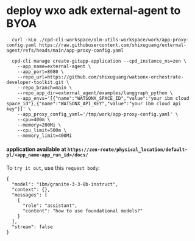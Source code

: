 # deploy wxo adk external-agent to BYOA

```
  curl -kLo ./cpd-cli-workspace/olm-utils-workspace/work/app-proxy-config.yaml https://raw.githubusercontent.com/shixuguang/external-agent/refs/heads/main/app-proxy-config.yaml

  cpd-cli manage create-gitapp-application --cpd_instance_ns=zen \
    --app_name=external-agent \
    --app_port=8080 \
    --repo_url=https://github.com/shixuguang/watsonx-orchestrate-developer-toolkit.git \
    --repo_branch=main \
    --repo_app_dir=external_agent/examples/langgraph_python \
    --app_envs='[{"name":"WATSONX_SPACE_ID","value":"your ibm cloud space_id"},{"name":"WATSONX_API_KEY","value":"your ibm cloud api key"}]' \
    --app_proxy_config_yaml='/tmp/work/app-proxy-config.yaml' \
    --cpu=400m \
    --memory=200Mi \
    --cpu_limit=500m \
    --memory_limit=400Mi
```

#### application available at `https://zen-route/physical_location/default-pl/<app_name-app_run_id>/docs/`

To `try it out`, use this `request body`:  
```
{
  "model": "ibm/granite-3-3-8b-instruct",
  "context": {},
  "messages": [
    {
      "role": "assistant",
      "content": "how to use foundational models?"
    }
  ],
  "stream": false
}
```
